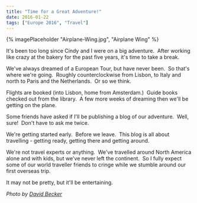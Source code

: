 ```yaml
---
title: "Time for a Great Adventure!"
date: 2016-01-22
tags: ["Europe 2016", "Travel"]
---
```


{% imagePlaceholder "Airplane-Wing.jpg", "Airplane Wing" %}

It's been too long since Cindy and I were on a big adventure.  After working like crazy at the bakery for the past five years, it's time to take a break.

We've always dreamed of a European Tour, but have never been.  So that's where we're going.  Roughly counterclockwise from Lisbon, to Italy and north to Paris and the Netherlands.  Or so we think.

Flights are booked (into Lisbon, home from Amsterdam.)  Guide books checked out from the library.  A few more weeks of dreaming then we'll be getting on the plane.

Some friends have asked if I'll be publishing a blog of our adventure.  Well, sure!  Don't have to ask me twice.

We're getting started early.  Before we leave.  This blog is all about travelling - getting ready, getting there and getting around.

We're not travel experts or anything.  We've travelled around North America alone and with kids, but we've never left the continent.  So I fully expect some of our world traveller friends to cringe while we stumble around our first overseas trip.

It may not be pretty, but it'll be entertaining.  

_Photo by [David Becker](https://www.flickr.com/photos/loyaldefender2004/17453904535/)_
